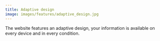 ```yaml
---
title: Adaptive design
image: images/features/adaptive_design.jpg
---
```


The website features an adaptive design, your information is available on every device and in every condition.
